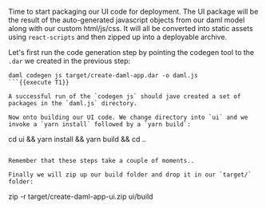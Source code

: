 Time to start packaging our UI code for deployment.
The UI package will be the result of the auto-generated javascript objects from our daml model along with our custom html/js/css. It will all be converted into static assets using `react-scripts` and then zipped up into a deployable archive.

Let's first run the code generation step by pointing the codegen tool to the `.dar` we created in the previous step:

```
daml codegen js target/create-daml-app.dar -o daml.js
```{{execute T1}}

A successful run of the `codegen js` should jave created a set of packages in the `daml.js` directory.

Now onto building our UI code. We change directory into `ui` and we invoke a `yarn install` followed by a `yarn build`:

```
cd ui && yarn install && yarn build && cd ..
```{{execute T1}}

Remember that these steps take a couple of moments..

Finally we will zip up our build folder and drop it in our `target/` folder:

```
zip -r target/create-daml-app-ui.zip ui/build
```{{execute T1}}
